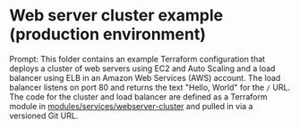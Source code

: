 # Web server cluster example (production environment)

Prompt: This folder contains an example Terraform configuration that deploys a cluster of web servers using EC2 and Auto Scaling and a load balancer using ELB in an Amazon Web Services (AWS) account. The load balancer listens on port 80 and returns the text "Hello, World" for the `/` URL. The code for the cluster and load balancer are defined as a Terraform module in
[modules/services/webserver-cluster](../../../../../module-example/modules/services/webserver-cluster) and pulled in
via a versioned Git URL.

